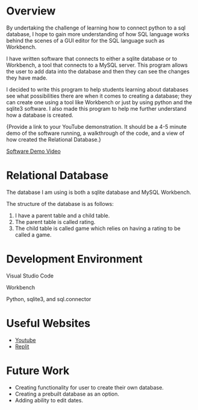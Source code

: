 # Overview
By undertaking the challenge of learning how to connect python to a sql database, I hope to gain more understanding of how SQL language works behind the scenes of a GUI editor for the SQL language such as Workbench.


I have written software that connects to either a sqlite database or to Workbench, a tool that connects to a MySQL server. This program allows the user to add data into the database and then they can see the changes they have made.


I decided to write this program to help students learning about databases see what possibilities there are when it comes to creating a database; they can create one using a tool like Workbench or just by using python and the sqlite3 software. I also made this program to help me further understand how a database is created. 

{Provide a link to your YouTube demonstration.  It should be a 4-5 minute demo of the software running, a walkthrough of the code, and a view of how created the Relational Database.}

[Software Demo Video](http://youtube.link.goes.here)

# Relational Database

The database I am using is both a sqlite database and MySQL Workbench.

The structure of the database is as follows:

1. I have a parent table and a child table.
2. The parent table is called rating.
4. The child table is called game which relies on having a rating to be called a game.

# Development Environment

Visual Studio Code


Workbench


Python, sqlite3, and sql.connector


# Useful Websites

* [Youtube](https://www.youtube.com/watch?v=3vsC05rxZ8c&list=PLzMcBGfZo4-l5kVSNVKGO60V6RkXAVtp-&index=1)
* [Replit](https://replit.com/@NicholasBoss1/CSE310SQLDBWorkshop#main.py)

# Future Work

* Creating functionality for user to create their own database.
* Creating a prebuilt database as an option.
* Adding ability to edit dates.